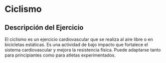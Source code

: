 # Ciclismo

## Descripción del Ejercicio
El ciclismo es un ejercicio cardiovascular que se realiza al aire libre o en bicicletas estáticas. Es una actividad de bajo impacto que fortalece el sistema cardiovascular y mejora la resistencia física. Puede adaptarse tanto para principiantes como para atletas experimentados.
